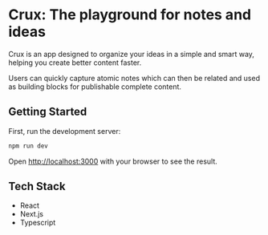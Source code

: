 # Crux: The playground for notes and ideas

Crux is an app designed to organize your ideas in a simple and smart way, helping you create better content faster.

Users can quickly capture atomic notes which can then be related and used as building blocks for publishable complete content.

## Getting Started

First, run the development server:

```bash
npm run dev
```

Open [http://localhost:3000](http://localhost:3000) with your browser to see the result.

## Tech Stack

- React
- Next.js
- Typescript
